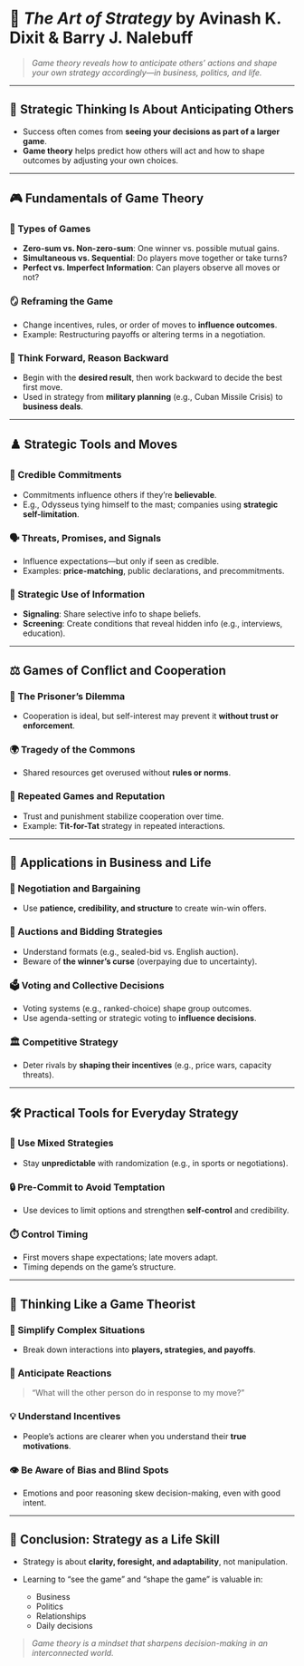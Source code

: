 

# 🎯 *The Art of Strategy* by Avinash K. Dixit & Barry J. Nalebuff

> *Game theory reveals how to anticipate others’ actions and shape your own strategy accordingly—in business, politics, and life.*

---

## 🧠 Strategic Thinking Is About Anticipating Others

* Success often comes from **seeing your decisions as part of a larger game**.
* **Game theory** helps predict how others will act and how to shape outcomes by adjusting your own choices.

---

## 🎮 Fundamentals of Game Theory

### 🎲 Types of Games

* **Zero-sum vs. Non-zero-sum**: One winner vs. possible mutual gains.
* **Simultaneous vs. Sequential**: Do players move together or take turns?
* **Perfect vs. Imperfect Information**: Can players observe all moves or not?

### 🪞 Reframing the Game

* Change incentives, rules, or order of moves to **influence outcomes**.
* Example: Restructuring payoffs or altering terms in a negotiation.

### 🔄 Think Forward, Reason Backward

* Begin with the **desired result**, then work backward to decide the best first move.
* Used in strategy from **military planning** (e.g., Cuban Missile Crisis) to **business deals**.

---

## ♟️ Strategic Tools and Moves

### 🔐 Credible Commitments

* Commitments influence others if they’re **believable**.
* E.g., Odysseus tying himself to the mast; companies using **strategic self-limitation**.

### 🗣️ Threats, Promises, and Signals

* Influence expectations—but only if seen as credible.
* Examples: **price-matching**, public declarations, and precommitments.

### 🧠 Strategic Use of Information

* **Signaling**: Share selective info to shape beliefs.
* **Screening**: Create conditions that reveal hidden info (e.g., interviews, education).

---

## ⚖️ Games of Conflict and Cooperation

### 🤝 The Prisoner’s Dilemma

* Cooperation is ideal, but self-interest may prevent it **without trust or enforcement**.

### 🌍 Tragedy of the Commons

* Shared resources get overused without **rules or norms**.

### 🔁 Repeated Games and Reputation

* Trust and punishment stabilize cooperation over time.
* Example: **Tit-for-Tat** strategy in repeated interactions.

---

## 🏢 Applications in Business and Life

### 💬 Negotiation and Bargaining

* Use **patience, credibility, and structure** to create win-win offers.

### 🔨 Auctions and Bidding Strategies

* Understand formats (e.g., sealed-bid vs. English auction).
* Beware of **the winner’s curse** (overpaying due to uncertainty).

### 🗳️ Voting and Collective Decisions

* Voting systems (e.g., ranked-choice) shape group outcomes.
* Use agenda-setting or strategic voting to **influence decisions**.

### 🏛️ Competitive Strategy

* Deter rivals by **shaping their incentives** (e.g., price wars, capacity threats).

---

## 🛠️ Practical Tools for Everyday Strategy

### 🎲 Use Mixed Strategies

* Stay **unpredictable** with randomization (e.g., in sports or negotiations).

### 🔒 Pre-Commit to Avoid Temptation

* Use devices to limit options and strengthen **self-control** and credibility.

### ⏱️ Control Timing

* First movers shape expectations; late movers adapt.
* Timing depends on the game’s structure.

---

## 🧩 Thinking Like a Game Theorist

### 🧮 Simplify Complex Situations

* Break down interactions into **players, strategies, and payoffs**.

### 🔁 Anticipate Reactions

> “What will the other person do in response to my move?”

### 💡 Understand Incentives

* People’s actions are clearer when you understand their **true motivations**.

### 👁️ Be Aware of Bias and Blind Spots

* Emotions and poor reasoning skew decision-making, even with good intent.

---

## 🧭 Conclusion: Strategy as a Life Skill

* Strategy is about **clarity, foresight, and adaptability**, not manipulation.
* Learning to “see the game” and “shape the game” is valuable in:

  * Business
  * Politics
  * Relationships
  * Daily decisions

> *Game theory is a mindset that sharpens decision-making in an interconnected world.*

